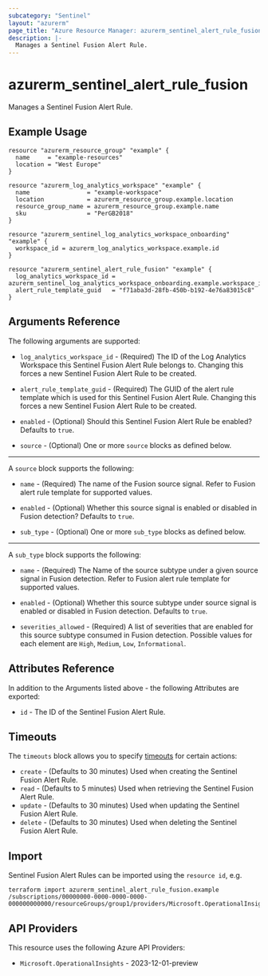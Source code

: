 ```yaml
---
subcategory: "Sentinel"
layout: "azurerm"
page_title: "Azure Resource Manager: azurerm_sentinel_alert_rule_fusion"
description: |-
  Manages a Sentinel Fusion Alert Rule.
---
```


# azurerm_sentinel_alert_rule_fusion

Manages a Sentinel Fusion Alert Rule.

## Example Usage

```hcl
resource "azurerm_resource_group" "example" {
  name     = "example-resources"
  location = "West Europe"
}

resource "azurerm_log_analytics_workspace" "example" {
  name                = "example-workspace"
  location            = azurerm_resource_group.example.location
  resource_group_name = azurerm_resource_group.example.name
  sku                 = "PerGB2018"
}

resource "azurerm_sentinel_log_analytics_workspace_onboarding" "example" {
  workspace_id = azurerm_log_analytics_workspace.example.id
}

resource "azurerm_sentinel_alert_rule_fusion" "example" {
  log_analytics_workspace_id = azurerm_sentinel_log_analytics_workspace_onboarding.example.workspace_id
  alert_rule_template_guid   = "f71aba3d-28fb-450b-b192-4e76a83015c8"
}
```

## Arguments Reference

The following arguments are supported:

* `log_analytics_workspace_id` - (Required) The ID of the Log Analytics Workspace this Sentinel Fusion Alert Rule belongs to. Changing this forces a new Sentinel Fusion Alert Rule to be created.

* `alert_rule_template_guid` - (Required) The GUID of the alert rule template which is used for this Sentinel Fusion Alert Rule. Changing this forces a new Sentinel Fusion Alert Rule to be created.

* `enabled` - (Optional) Should this Sentinel Fusion Alert Rule be enabled? Defaults to `true`.

* `source` - (Optional) One or more `source` blocks as defined below.

---

A `source` block supports the following:

* `name` - (Required) The name of the Fusion source signal. Refer to Fusion alert rule template for supported values.

* `enabled` - (Optional) Whether this source signal is enabled or disabled in Fusion detection? Defaults to `true`.

* `sub_type` - (Optional) One or more `sub_type` blocks as defined below.

---

A `sub_type` block supports the following:

* `name` - (Required) The Name of the source subtype under a given source signal in Fusion detection. Refer to Fusion alert rule template for supported values.

* `enabled` - (Optional) Whether this source subtype under source signal is enabled or disabled in Fusion detection. Defaults to `true`.

* `severities_allowed` - (Required) A list of severities that are enabled for this source subtype consumed in Fusion detection. Possible values for each element are `High`, `Medium`, `Low`, `Informational`.

## Attributes Reference

In addition to the Arguments listed above - the following Attributes are exported:

* `id` - The ID of the Sentinel Fusion Alert Rule.

## Timeouts

The `timeouts` block allows you to specify [timeouts](https://www.terraform.io/language/resources/syntax#operation-timeouts) for certain actions:

* `create` - (Defaults to 30 minutes) Used when creating the Sentinel Fusion Alert Rule.
* `read` - (Defaults to 5 minutes) Used when retrieving the Sentinel Fusion Alert Rule.
* `update` - (Defaults to 30 minutes) Used when updating the Sentinel Fusion Alert Rule.
* `delete` - (Defaults to 30 minutes) Used when deleting the Sentinel Fusion Alert Rule.

## Import

Sentinel Fusion Alert Rules can be imported using the `resource id`, e.g.

```shell
terraform import azurerm_sentinel_alert_rule_fusion.example /subscriptions/00000000-0000-0000-0000-000000000000/resourceGroups/group1/providers/Microsoft.OperationalInsights/workspaces/workspace1/providers/Microsoft.SecurityInsights/alertRules/rule1
```

## API Providers
<!-- This section is generated, changes will be overwritten -->
This resource uses the following Azure API Providers:

* `Microsoft.OperationalInsights` - 2023-12-01-preview

